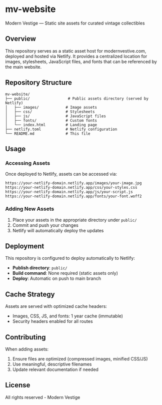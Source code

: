 # mv-website

Modern Vestige — Static site assets for curated vintage collectibles

## Overview

This repository serves as a static asset host for modernvestive.com, deployed and hosted via Netlify. It provides a centralized location for images, stylesheets, JavaScript files, and fonts that can be referenced by the main website.

## Repository Structure

```
mv-website/
├── public/                 # Public assets directory (served by Netlify)
│   ├── images/            # Image assets
│   ├── css/               # Stylesheets
│   ├── js/                # JavaScript files
│   ├── fonts/             # Custom fonts
│   └── index.html         # Landing page
├── netlify.toml           # Netlify configuration
└── README.md              # This file
```

## Usage

### Accessing Assets

Once deployed to Netlify, assets can be accessed via:

```
https://your-netlify-domain.netlify.app/images/your-image.jpg
https://your-netlify-domain.netlify.app/css/your-styles.css
https://your-netlify-domain.netlify.app/js/your-script.js
https://your-netlify-domain.netlify.app/fonts/your-font.woff2
```

### Adding New Assets

1. Place your assets in the appropriate directory under `public/`
2. Commit and push your changes
3. Netlify will automatically deploy the updates

## Deployment

This repository is configured to deploy automatically to Netlify:

- **Publish directory**: `public/`
- **Build command**: None required (static assets only)
- **Deploy**: Automatic on push to main branch

## Cache Strategy

Assets are served with optimized cache headers:
- Images, CSS, JS, and fonts: 1 year cache (immutable)
- Security headers enabled for all routes

## Contributing

When adding assets:
1. Ensure files are optimized (compressed images, minified CSS/JS)
2. Use meaningful, descriptive filenames
3. Update relevant documentation if needed

## License

All rights reserved - Modern Vestige
